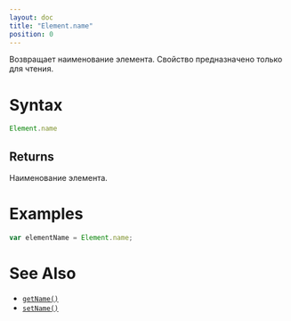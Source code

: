 ```yaml
---
layout: doc
title: "Element.name"
position: 0
---
```


Возвращает наименование элемента. Свойство предназначено только для чтения.

# Syntax

```js
Element.name
```

## Returns

Наименование элемента.

# Examples

```js
var elementName = Element.name;
```

# See Also

* [`getName()`](../Element.getName/)
* [`setName()`](../Element.setName/)

